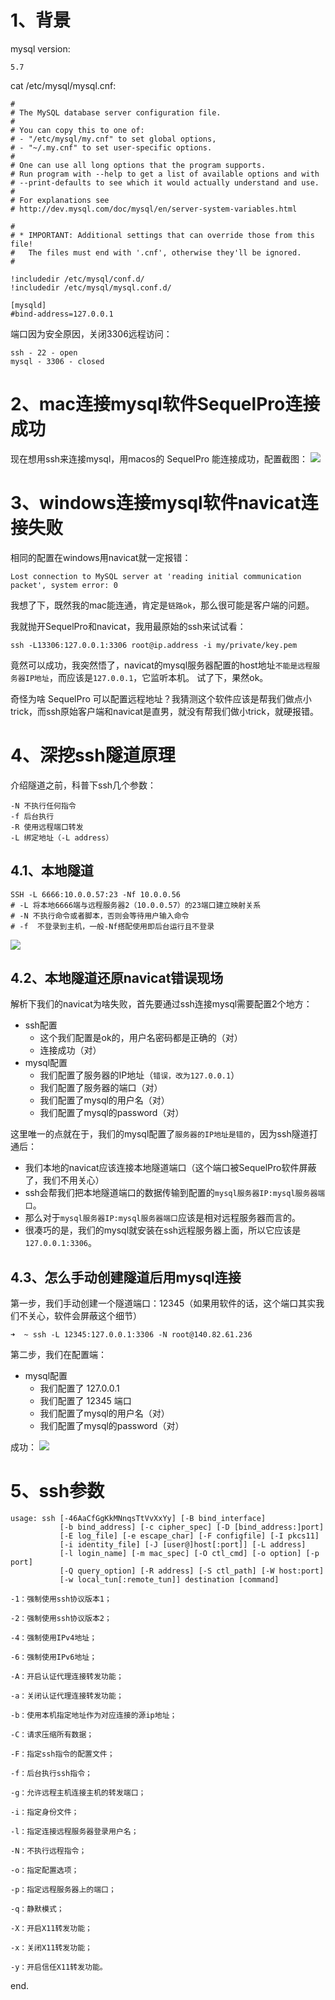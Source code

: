 # 1、背景
mysql version:
```
5.7
```
cat /etc/mysql/mysql.cnf:
```text
#
# The MySQL database server configuration file.
#
# You can copy this to one of:
# - "/etc/mysql/my.cnf" to set global options,
# - "~/.my.cnf" to set user-specific options.
#
# One can use all long options that the program supports.
# Run program with --help to get a list of available options and with
# --print-defaults to see which it would actually understand and use.
#
# For explanations see
# http://dev.mysql.com/doc/mysql/en/server-system-variables.html

#
# * IMPORTANT: Additional settings that can override those from this file!
#   The files must end with '.cnf', otherwise they'll be ignored.
#

!includedir /etc/mysql/conf.d/
!includedir /etc/mysql/mysql.conf.d/

[mysqld]
#bind-address=127.0.0.1
```

端口因为安全原因，关闭3306远程访问：
```
ssh - 22 - open
mysql - 3306 - closed
```

# 2、mac连接mysql软件SequelPro连接成功
现在想用ssh来连接mysql，用macos的 SequelPro 能连接成功，配置截图：
![](../imgs/2021-08-31-1vztoE.png)


# 3、windows连接mysql软件navicat连接失败
相同的配置在windows用navicat就一定报错：
```
Lost connection to MySQL server at 'reading initial communication packet', system error: 0
```

我想了下，既然我的mac能连通，肯定是`链路ok`，那么很可能是客户端的问题。

我就抛开SequelPro和navicat，我用最原始的ssh来试试看：
```
ssh -L13306:127.0.0.1:3306 root@ip.address -i my/private/key.pem
```
竟然可以成功，我突然悟了，navicat的mysql服务器配置的host地址`不能是远程服务器IP地址`，而应该是`127.0.0.1`，它监听本机。
试了下，果然ok。

奇怪为啥 SequelPro 可以配置远程地址？我猜测这个软件应该是帮我们做点小trick，而ssh原始客户端和navicat是直男，就没有帮我们做小trick，就硬报错。

# 4、深挖ssh隧道原理

介绍隧道之前，科普下ssh几个参数：
```
-N 不执行任何指令
-f 后台执行
-R 使用远程端口转发
-L 绑定地址（-L address）
```


## 4.1、本地隧道

```
SSH -L 6666:10.0.0.57:23 -Nf 10.0.0.56
# -L 将本地6666端与远程服务器2（10.0.0.57）的23端口建立映射关系
# -N 不执行命令或者脚本，否则会等待用户输入命令
# -f  不登录到主机，一般-Nf搭配使用即后台运行且不登录
```

![](../imgs/2021-08-31-UB1pR3.png)


## 4.2、本地隧道还原navicat错误现场

解析下我们的navicat为啥失败，首先要通过ssh连接mysql需要配置2个地方：
* ssh配置
    * 这个我们配置是ok的，用户名密码都是正确的（对）
    * 连接成功（对）
* mysql配置
    * 我们配置了服务器的IP地址（`错误，改为127.0.0.1`）
    * 我们配置了服务器的端口（对）
    * 我们配置了mysql的用户名（对）
    * 我们配置了mysql的password（对）

这里唯一的点就在于，我们的mysql配置了`服务器的IP地址是错的`，因为ssh隧道打通后：
* 我们本地的navicat应该连接本地隧道端口（这个端口被SequelPro软件屏蔽了，我们不用关心）
* ssh会帮我们把本地隧道端口的数据传输到配置的`mysql服务器IP:mysql服务器端口`。
* 那么对于`mysql服务器IP:mysql服务器端口`应该是相对远程服务器而言的。
* 很凑巧的是，我们的mysql就安装在ssh远程服务器上面，所以它应该是`127.0.0.1:3306`。

## 4.3、怎么手动创建隧道后用mysql连接

第一步，我们手动创建一个隧道端口：12345（如果用软件的话，这个端口其实我们不关心，软件会屏蔽这个细节）
```
➜  ~ ssh -L 12345:127.0.0.1:3306 -N root@140.82.61.236

```
第二步，我们在配置端：
* mysql配置
    * 我们配置了 127.0.0.1
    * 我们配置了 12345 端口
    * 我们配置了mysql的用户名（对）
    * 我们配置了mysql的password（对）

成功：
![](../imgs/2021-08-31-0nQ6zF.png)


# 5、ssh参数
```
usage: ssh [-46AaCfGgKkMNnqsTtVvXxYy] [-B bind_interface]
           [-b bind_address] [-c cipher_spec] [-D [bind_address:]port]
           [-E log_file] [-e escape_char] [-F configfile] [-I pkcs11]
           [-i identity_file] [-J [user@]host[:port]] [-L address]
           [-l login_name] [-m mac_spec] [-O ctl_cmd] [-o option] [-p port]
           [-Q query_option] [-R address] [-S ctl_path] [-W host:port]
           [-w local_tun[:remote_tun]] destination [command]

-1：强制使用ssh协议版本1；

-2：强制使用ssh协议版本2；

-4：强制使用IPv4地址；

-6：强制使用IPv6地址；

-A：开启认证代理连接转发功能；

-a：关闭认证代理连接转发功能；

-b：使用本机指定地址作为对应连接的源ip地址；

-C：请求压缩所有数据；

-F：指定ssh指令的配置文件；

-f：后台执行ssh指令；

-g：允许远程主机连接主机的转发端口；

-i：指定身份文件；

-l：指定连接远程服务器登录用户名；

-N：不执行远程指令；

-o：指定配置选项；

-p：指定远程服务器上的端口；

-q：静默模式；

-X：开启X11转发功能；

-x：关闭X11转发功能；

-y：开启信任X11转发功能。
```

end.